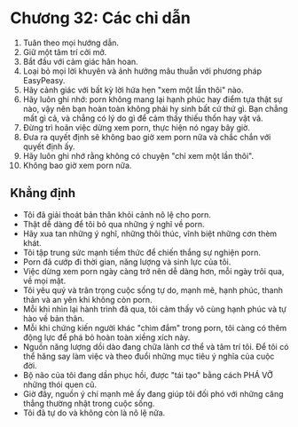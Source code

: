 # Chương 32: Các chỉ dẫn

1. Tuân theo mọi hướng dẫn.
2. Giữ một tâm trí cởi mở.
3. Bắt đầu với cảm giác hân hoan.
4. Loại bỏ mọi lời khuyên và ảnh hưởng mâu thuẫn với phương pháp EasyPeasy.
5. Hãy cảnh giác với bất kỳ lời hứa hẹn "xem một lần thôi" nào.
6. Hãy luôn ghi nhớ: porn không mang lại hạnh phúc hay điểm tựa thật sự nào, vậy nên bạn hoàn toàn không phải hy sinh bất cứ thứ gì. Bạn chẳng mất gì cả, và chẳng có lý do gì để cảm thấy thiếu thốn hay vật vã.
7. Đừng trì hoãn việc dừng xem porn, thực hiện nó ngay bây giờ.
8. Đưa ra quyết định sẽ không bao giờ xem porn nữa và chắc chắn với quyết định ấy.
9. Hãy luôn ghi nhớ rằng không có chuyện "chỉ xem một lần thôi".
10. Không bao giờ xem porn nữa.

## Khẳng định

-   Tôi đã giải thoát bản thân khỏi cảnh nô lệ cho porn.
-   Thật dễ dàng để tôi bỏ qua những ý nghĩ về porn.
-   Hãy xua tan những ý nghĩ, những thôi thúc, vĩnh biệt những cơn thèm khát.
-   Tôi tập trung sức mạnh tiềm thức để chiến thắng sự nghiện porn.
-   Porn đã cướp đi thời gian, năng lượng và sinh lực của tôi.
-   Việc dừng xem porn ngày càng trở nên dễ dàng hơn, mỗi ngày trôi qua, về mọi mặt.
-   Tôi yêu quý và trân trọng cuộc sống tự do, mạnh mẽ, hạnh phúc, thanh thản và an yên khi không còn porn.
-   Mỗi khi nhìn lại hành trình đã qua, tôi cảm thấy vô cùng hạnh phúc và tự hào về bản thân.
-   Mỗi khi chứng kiến người khác "chìm đắm" trong porn, tôi càng có thêm động lực để phá bỏ hoàn toàn xiềng xích này.
-   Nguồn năng lượng dồi dào đang chữa lành cơ thể và tâm trí tôi. Để tôi có thể hăng say làm việc và theo đuổi những mục tiêu ý nghĩa của cuộc đời.
-   Bộ não của tôi đang dần phục hồi, được "tái tạo" bằng cách PHÁ VỠ những thói quen cũ.
-   Giờ đây, nguồn ý chí mạnh mẽ ấy đang giúp tôi đối phó với những căng thẳng thường nhật trong cuộc sống.
-   Tôi đã tự do và không còn là nô lệ nữa.